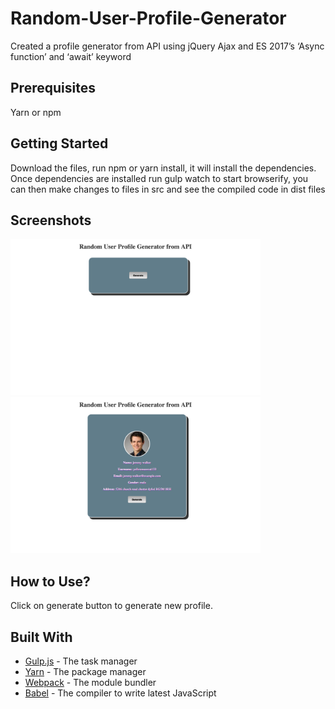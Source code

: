 # Random-User-Profile-Generator
Created a profile generator from API using jQuery Ajax and ES 2017’s ‘Async function’ and ‘await’ keyword

## Prerequisites
Yarn or npm

## Getting Started
Download the files, run npm or yarn install, it will install the dependencies. Once dependencies are installed run gulp watch to start browserify,
you can then make changes to files in src and see the compiled code in dist files

## Screenshots
<img src="screenshots/project-start.png" width="400" height="250"> <img src="screenshots/project-use.png" width="400" height="250">

## How to Use?
Click on generate button to generate new profile.

## Built With
  - [Gulp.js](https://gulpjs.com/) - The task manager
  - [Yarn](https://yarnpkg.com/en/) - The package manager
  - [Webpack](https://webpack.js.org/) - The module bundler
  - [Babel](https://webpack.js.org/) - The compiler to write latest JavaScript

